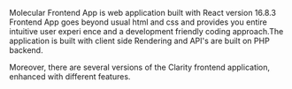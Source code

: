 Molecular Frontend App is web application built with React version 16.8.3 Frontend App goes beyond usual html and css and provides you entire intuitive user experi ence and a development friendly coding approach.The application is built with client side Rendering and API's are built on PHP backend.

Moreover, there are several versions of the Clarity frontend application, enhanced with different features.
